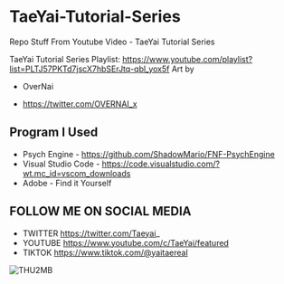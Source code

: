 # TaeYai-Tutorial-Series
Repo Stuff From Youtube Video - TaeYai Tutorial Series

TaeYai Tutorial Series Playlist: https://www.youtube.com/playlist?list=PLTJ57PKTd7jscX7hbSErJtq-qbl_yox5f
Art by 
* OverNai 
- https://twitter.com/OVERNAI_x
## Program I Used
* Psych Engine - https://github.com/ShadowMario/FNF-PsychEngine
* Visual Studio Code - https://code.visualstudio.com/?wt.mc_id=vscom_downloads
* Adobe - Find it Yourself

## FOLLOW ME ON SOCIAL MEDIA
* TWITTER https://twitter.com/Taeyai_
* YOUTUBE https://www.youtube.com/c/TaeYai/featured
* TIKTOK https://www.tiktok.com/@yaitaereal


![THU2MB](https://user-images.githubusercontent.com/82447519/195556673-a9da72a2-5b7f-4473-ba1e-d86a6ca220f6.png)
